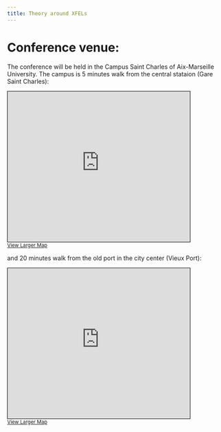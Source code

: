 ```yaml
---
title: Theory around XFELs
---
```


<html>

<style type="text/css">
.page-header {
  color: white;
  text-align: center;
  background-color: white;
  background-image: url("./images/FELheader.png");
  background-repeat: no-repeat;
  background-size: cover;
  margin: 0 auto;
}
</style>
<body>
<h1>Conference venue: </h1>
  
  The conference will be held in the Campus Saint Charles of Aix-Marseille University. The campus is 5 minutes walk from the central stataion (Gare Saint Charles): 

<iframe width="425" height="350" src="https://www.openstreetmap.org/export/embed.html?bbox=5.377630591392518%2C43.30230886253854%2C5.381514430046082%2C43.305197701394206&amp;layer=mapnik" style="border: 1px solid black"></iframe><br/><small><a href="https://www.openstreetmap.org/#map=18/43.30375/5.37957">View Larger Map</a></small>

and 20 minutes walk from the old port in the city center (Vieux Port):

<iframe width="425" height="350" src="https://www.openstreetmap.org/export/embed.html?bbox=5.3720998764038095%2C43.294121772149815%2C5.387635231018066%2C43.305677859952986&amp;layer=mapnik" style="border: 1px solid black"></iframe><br/><small><a href="https://www.openstreetmap.org/#map=16/43.2999/5.3799">View Larger Map</a></small>
  
</body>
</html>
